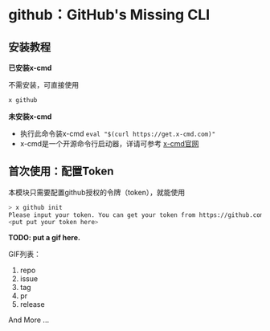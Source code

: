 # github：GitHub's Missing CLI

## 安装教程

**已安装x-cmd**

不需安装，可直接使用

```bash
x github
```

**未安装x-cmd**
- 执行此命令装x-cmd `eval "$(curl https://get.x-cmd.com)"`
- x-cmd是一个开源命令行启动器，详请可参考 [x-cmd官网](https://x-cmd.com)

## 首次使用：配置Token

本模块只需要配置github授权的令牌（token），就能使用

```bash
> x github init
Please input your token. You can get your token from https://github.com/profile/personal_access_tokens
<put put your token here>
```

**TODO: put a gif here.**

GIF列表：

1. repo
2. issue
3. tag
4. pr
5. release

And More ...

